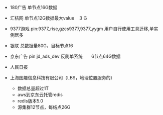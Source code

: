 * 180广告
单节点16G数据

* 汇桔网
  单节点12G数据最大value　３Ｇ

* 9377游戏
pin:9377_rise,gzcs9377,9377_yygm
用户自行使用工具迁移,单实例居多

* 银联
总数据量80G，目标节点16

* 京东广告 
   pin jd_ads_dev
  反刷单系统　　6节点64G数据

* 人民日报
  
* 上海图趣信息科技有限公司（LBS，地理位置服务的）
  * 数据总量超过1T
  * aws到京东云托管redis
  * redis版本5.0
  * 源集群12节点，每结点26G
  